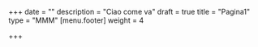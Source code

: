 +++
date = ""
description = "Ciao come va"
draft = true
title = "Pagina1"
type = "MMM"
[menu.footer]
weight = 4

+++
